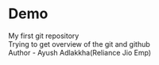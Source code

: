 # Demo
My first git repository
<br>
Trying to get overview of the git and github
<br>
Author - Ayush Adlakkha(Reliance Jio Emp)